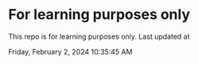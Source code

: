 # For learning purposes only
This repo is for learning purposes only.
Last updated at

Friday, February 2, 2024 10:35:45 AM

